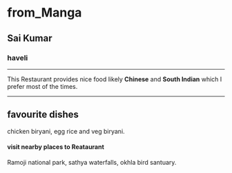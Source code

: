 # from_Manga
## Sai Kumar
### haveli
___________
This Restaurant provides nice food likely **Chinese** and **South Indian** which I prefer most of the times.

---
## favourite dishes

chicken biryani, egg rice and veg biryani.

#### visit nearby places to Reataurant

Ramoji national park,
sathya waterfalls,
okhla bird santuary.

